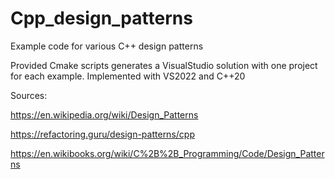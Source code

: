# Cpp_design_patterns
Example code for various C++ design patterns

Provided Cmake scripts generates a VisualStudio solution with one project for each example.
Implemented with VS2022 and C++20

Sources:

https://en.wikipedia.org/wiki/Design_Patterns

https://refactoring.guru/design-patterns/cpp

https://en.wikibooks.org/wiki/C%2B%2B_Programming/Code/Design_Patterns
